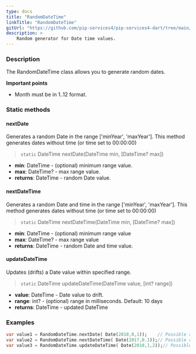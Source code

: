 ```yaml
---
type: docs
title: "RandomDateTime"
linkTitle: "RandomDateTime"
gitUrl: "https://github.com/pip-services4/pip-services4-dart/tree/main/pip-services4-data-dart"
description: >
    Random generator for Date time values.
---
```


### Description

The RandomDateTime class allows you to generate random dates.

**Important points**

- Month must be in 1..12 format.

### Static methods

#### nextDate
Generates a random Date in the range ['minYear', 'maxYear'].
This method generates dates without time (or time set to 00:00:00)

> `static` DateTime nextDate(DateTime min, [DateTime? max])

- **min**: DateTime - (optional) minimum range value.
- **max**: DateTime? - max range value.
- **returns**: DateTime - random Date value.

#### nextDateTime
Generates a random Date and time in the range ['minYear', 'maxYear'].
This method generates dates without time (or time set to 00:00:00)

> `static` DateTime nextDateTime(DateTime min, [DateTime? max])

- **min**: DateTime - (optional) minimum range value
- **max**: DateTime? - max range value
- **returns**: DateTime - random Date and time value.

#### updateDateTime
Updates (drifts) a Date value within specified range.

> `static` DateTime updateDateTime(DateTime value, [int? range])

- **value**: DateTime - Date value to drift.
- **range**: int? - (optional)  range in milliseconds. Default: 10 days
- **returns**: DateTime - updated DateTime

### Examples

```dart
var value1 = RandomDateTime.nextDate( Date(2010,0,1));    // Possible result: 2008-01-03
var value2 = RandomDateTime.nextDateTime( Date(2017,0.1));// Possible result: 2007-03-11 11:20:32
var value3 = RandomDateTime.updateDateTime( Date(2010,1,2));// Possible result: 2010-02-05 11:33:23

```
